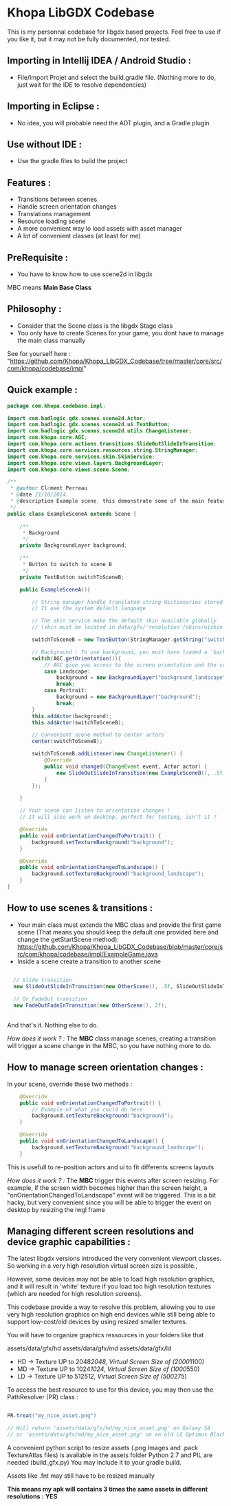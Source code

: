 Khopa LibGDX Codebase
=====================

This is my personnal codebase for libgdx based projects.
Feel free to use if you like it, but it may not be fully documented, nor tested.

Importing in Intellij IDEA / Android Studio :
---------------------------------------------

- File/Import Projet and select the build.gradle file. (Nothing more to do, just wait for the IDE to resolve dependencies)

Importing in Eclipse :
----------------------

- No idea, you will probable need the ADT plugin, and a Gradle plugin

Use without IDE :
-----------------

- Use the gradle files to build the project


Features :
----------

- Transitions between scenes
- Handle screen orientation changes
- Translations management
- Resource loading scene
- A more convenient way lo load assets with asset manager
- A lot of convenient classes (at least for me)

PreRequisite :
--------------

- You have to know how to use scene2d in libgdx

MBC means **Main Base Class**

Philosophy :
------------

- Consider that the Scene class is the libgdx Stage class
- You only have to create Scenes for your game, you dont have to manage the main class manually

See for yourself here : "https://github.com/Khopa/Khopa_LibGDX_Codebase/tree/master/core/src/com/khopa/codebase/impl"


Quick example :
---------------

```java
package com.khopa.codebase.impl;

import com.badlogic.gdx.scenes.scene2d.Actor;
import com.badlogic.gdx.scenes.scene2d.ui.TextButton;
import com.badlogic.gdx.scenes.scene2d.utils.ChangeListener;
import com.khopa.core.AGC;
import com.khopa.core.actions.transitions.SlideOutSlideInTransition;
import com.khopa.core.services.resources.string.StringManager;
import com.khopa.core.services.skin.SkinService;
import com.khopa.core.views.layers.BackgroundLayer;
import com.khopa.core.views.scene.Scene;

/**
 * @author Clément Perreau
 * @date 21/10/2014.
 * @description Example scene, this demonstrate some of the main features of this code base
 */
public class ExampleSceneA extends Scene {

    /**
     * Background
     */
    private BackgroundLayer background;

    /**
     * Button to switch to scene B
     */
    private TextButton switchToSceneB;

    public ExampleSceneA(){

        // String manager handle translated string dictionaries stored in 'data/translation/lang-XX.xml
        // It use the system default language

        // The skin service make the default skin available globally
        // (skin must be located in data/gfx/'resolution'/skins/uiskin

        switchToSceneB = new TextButton(StringManager.getString("switchB"), SkinService.getSkin());

        // Background : To use background, you must have loaded a 'backgrounds.pack' texture atlas
        switch(AGC.getOrientation()){
            // AGC give you access to the screen orientation and the current virtual screen size
            case Landscape:
                background = new BackgroundLayer("background_landscape");
                break;
            case Portrait:
                background = new BackgroundLayer("background");
                break;
        }
        this.addActor(background);
        this.addActor(switchToSceneB);

        // Convenient scene method to center actors
        center(switchToSceneB);

        switchToSceneB.addListener(new ChangeListener() {
            @Override
            public void changed(ChangeEvent event, Actor actor) {
                new SlideOutSlideInTransition(new ExampleSceneB(), .5f, SlideOutSlideInTransition.RIGHT);
            }
        });

    }

    // Your scene can listen to orientation changes !
    // It will also work on desktop, perfect for testing, isn't it ?

    @Override
    public void onOrientationChangedToPortrait() {
        background.setTextureBackground("background");
    }

    @Override
    public void onOrientationChangedToLandscape() {
        background.setTextureBackground("background_landscape");
    }
}
```

How to use scenes & transitions :
---------------------------------

- Your main class must extends the MBC class and provide the first game scene
  (That means you should keep the default one provided here and change the getStartScene method): 
  https://github.com/Khopa/Khopa_LibGDX_Codebase/blob/master/core/src/com/khopa/codebase/impl/ExampleGame.java
- Inside a scene create a transition to another scene

```java

  // Slide transition
  new SlideOutSlideInTransition(new OtherScene(), .5f, SlideOutSlideInTransition.RIGHT);
  
  // Or FadeOut transition
  new FadeOutFadeInTransition(new OtherScene(), 2f);
  
```

And that's it. Nothing else to do.

*How does it work ? :* 
The **MBC** class manage scenes, creating a transition will trigger a scene change in the MBC, so you have nothing more to do.

How to manage screen orientation changes :
------------------------------------------

In your scene, override these two methods :

```java
    @Override
    public void onOrientationChangedToPortrait() {
        // Example of what you could do here
        background.setTextureBackground("background"); 
    }

    @Override
    public void onOrientationChangedToLandscape() {
        background.setTextureBackground("background_landscape");
    }
```

This is usefull to re-position actors and ui to fit differents screens layouts

*How does it work ? :*
The **MBC** trigger this events after screen resizing.
For example, if the screen width becomes higher than the screen height, a "onOrientationChangedToLandscape" event will be triggered.
This is a bit hacky, but very convenient since you will be able to trigger the event on desktop by resizing the lwgl frame

Managing different screen resolutions and device graphic capabilities :
----------------------------------------------------------------------

The latest libgdx versions introduced the very convenient viewport classes. So working in a very high resolution virtual screen size is possible.,

However, some devices may not be able to load high resolution graphics, and it will result in 'white' texture if you load too high resolution textures (which are needed for high resolution screens).

This codebase provide a way to resolve this problem, allowing you to use very high resolution graphics on high end devices while still being able to support low-cost/old devices by using resized smaller textures.

You will have to organize graphics ressources in your folders like that

assets/data/gfx/hd
assets/data/gfx/md
assets/data/gfx/ld

- HD -> Texture UP to 2048*2048, Virtual Screen Size of (2000*1100)
- MD -> Texture UP to 1024*1024, Virtual Screen Size of (1000*550)
- LD -> Texture UP to 512*512,   Virtual Screen Size of (500*275)

To access the best resource to use for this device, you may then use the PathResolver (PR) class :

```java

PR.treat("my_nice_asset.png")

// Will return 'assets/data/gfx/hd/my_nice_asset.png' on Galaxy S4 
// or 'assets/data/gfx/md/my_nice_asset.png' on an old LG Optimus Black for instance

```

A convenient python script to resize assets (.png Images and .pack TextureAtlas files) is available in the assets folder
Python 2.7 and PIL are needed (build_gfx.py) You may include it to your gradle build.

Assets like .fnt may still have to be resized manually

**This means my apk will contains 3 times the same assets in different resolutions :** **YES**
